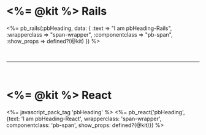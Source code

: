 # <%= @kit %> Rails
<%= pb_rails(:pbHeading, data: { :text => "I am pbHeading-Rails", :wrapperclass => "span-wrapper", :componentclass => "pb-span", :show_props => defined?(@kit) }) %>

<br/><hr/><br/>

# <%= @kit %> React
<%= javascript_pack_tag 'pbHeading' %>
<%= pb_react('pbHeading', {text: 'I am pbHeading-React', wrapperclass: 'span-wrapper', componentclass: 'pb-span', show_props: defined?(@kit)}) %>
